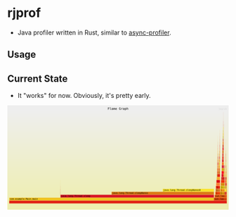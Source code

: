 # rjprof

- Java profiler written in Rust, similar to [async-profiler](https://github.com/async-profiler/async-profiler).

## Usage

## Current State

- It "works" for now. Obviously, it's pretty early.

![image](https://github.com/tkruer/rjprof/blob/main/flamegraph.svg)
